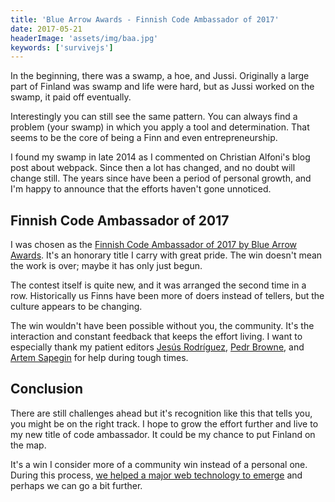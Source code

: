 ```yaml
---
title: 'Blue Arrow Awards - Finnish Code Ambassador of 2017'
date: 2017-05-21
headerImage: 'assets/img/baa.jpg'
keywords: ['survivejs']
---
```


In the beginning, there was a swamp, a hoe, and Jussi. Originally a large part of Finland was swamp and life were hard, but as Jussi worked on the swamp, it paid off eventually.

Interestingly you can still see the same pattern. You can always find a problem (your swamp) in which you apply a tool and determination. That seems to be the core of being a Finn and even entrepreneurship.

I found my swamp in late 2014 as I commented on Christian Alfoni's blog post about webpack. Since then a lot has changed, and no doubt will change still. The years since have been a period of personal growth, and I'm happy to announce that the efforts haven't gone unnoticed.

## Finnish Code Ambassador of 2017

I was chosen as the [Finnish Code Ambassador of 2017 by Blue Arrow Awards](https://www.bluearrowawards.com/blog/chabla-winner-blue-arrow-award-2017/). It's an honorary title I carry with great pride. The win doesn't mean the work is over; maybe it has only just begun.

The contest itself is quite new, and it was arranged the second time in a row. Historically us Finns have been more of doers instead of tellers, but the culture appears to be changing.

The win wouldn't have been possible without you, the community. It's the interaction and constant feedback that keeps the effort living. I want to especially thank my patient editors [Jesús Rodríguez](https://github.com/foxandxss), [Pedr Browne](https://github.com/undistraction), and [Artem Sapegin](https://github.com/sapegin) for help during tough times.

## Conclusion

There are still challenges ahead but it's recognition like this that tells you, you might be on the right track. I hope to grow the effort further and live to my new title of code ambassador. It could be my chance to put Finland on the map.

It's a win I consider more of a community win instead of a personal one. During this process, [we helped a major web technology to emerge](https://presentations.survivejs.com/re-imagining-webpack) and perhaps we can go a bit further.
